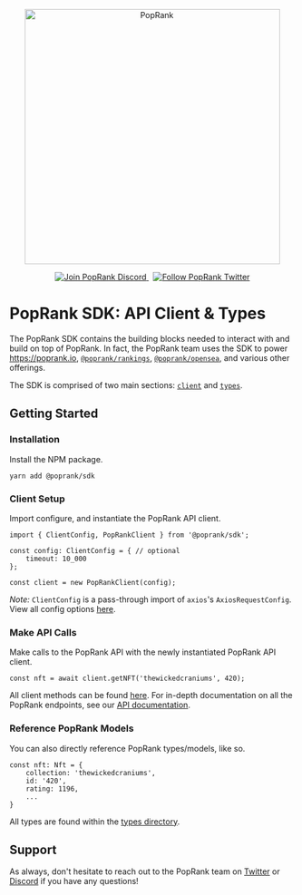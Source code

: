 <p align="center">
  <a href="https://discord.gg/9R5RzdUbXb">
    <img src="https://poprank.io/logo/wordmark-dark.png" alt="PopRank" width=450 />
  </a>
</p>
<p align="center">
  <a href="https://discord.gg/9R5RzdUbXb">
    <img src="https://img.shields.io/badge/-Join%20PopRank%20Discord-%235865F2?logo=discord&logoColor=white" alt="Join PopRank Discord">
  </a>
  &nbsp;
  <a href="https://twitter.com/_poprank">
    <img src="https://img.shields.io/badge/-Follow%20PopRank%20Twitter-%2300acee?logo=twitter&logoColor=white"
      alt="Follow PopRank Twitter">
  </a>
</p>

# PopRank SDK: API Client & Types

The PopRank SDK contains the building blocks needed to interact with and build on top of PopRank. In fact, the PopRank team uses the SDK to power https://poprank.io, [`@poprank/rankings`](https://github.com/poprank/rankings), [`@poprank/opensea`](https://github.com/poprank/opensea), and various other offerings.

The SDK is comprised of two main sections: [`client`](https://github.com/poprank/sdk/blob/main/src/client.ts) and [`types`](https://github.com/poprank/sdk/tree/main/src/types).

## Getting Started

### Installation

Install the NPM package.

```
yarn add @poprank/sdk
```

### Client Setup

Import configure, and instantiate the PopRank API client.
```
import { ClientConfig, PopRankClient } from '@poprank/sdk';

const config: ClientConfig = { // optional
    timeout: 10_000
};

const client = new PopRankClient(config);
```

_Note:_ `ClientConfig` is a pass-through import of `axios`'s `AxiosRequestConfig`. View all config options [here](https://axios-http.com/docs/req_config).

### Make API Calls

Make calls to the PopRank API with the newly instantiated PopRank API client.

```
const nft = await client.getNFT('thewickedcraniums', 420);
```

All client methods can be found [here](https://github.com/poprank/sdk/blob/main/src/client.ts). For in-depth documentation on all the PopRank endpoints, see our [API documentation](https://poprank.readme.io/reference/api-overview).

### Reference PopRank Models

You can also directly reference PopRank types/models, like so.

```
const nft: Nft = {
    collection: 'thewickedcraniums',
    id: '420',
    rating: 1196,
    ...
}
```

All types are found within the [types directory](https://github.com/poprank/sdk/tree/main/src/types).

## Support


As always, don't hesitate to reach out to the PopRank team on [Twitter](https://twitter.com/_poprank) or [Discord](https://discord.gg/9R5RzdUbXb) if you have any questions!
